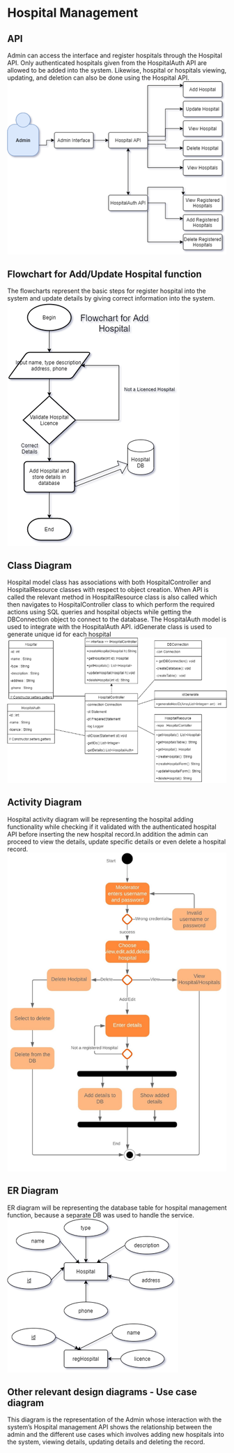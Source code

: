 # Hospital Management

## API
Admin can access the interface and register hospitals through the Hospital API. Only authenticated hospitals given from the HospitalAuth API are allowed to be added into the system. Likewise, hospital or hospitals viewing, updating, and deletion can also be done using the Hospital API. ![](images/api.png)

## Flowchart for Add/Update Hospital function
The flowcharts represent the basic steps for register hospital into the system and update details by giving correct information into the system. ![](images/add-flowchart.png)

## Class Diagram
Hospital model class has associations with both HospitalController and HospitalResource classes with respect to object creation. When API is called the relevant method in HospitalResource class is also called  which then navigates to HospitalController class to which perform the required actions using SQL queries and hospital objects while getting the DBConnection object to connect to the database. The HospitalAuth model is used to integrate with the HospitalAuth API. idGenerate class is used to generate unique id for each hospital  ![](images/classdiagram.png)

## Activity Diagram
Hospital activity diagram will be representing the hospital adding functionality while checking if it validated with the authenticated hospital API before inserting the new hospital record.In addition the admin can  proceed to view the details, update specific details or even delete a hospital record. ![](images/activity.jpg)

## ER Diagram
ER diagram will be representing the database table for hospital management function,  because a separate DB was used to handle the service. ![](images/ER.png)

## Other relevant design diagrams - Use case diagram
This diagram is the representation of the Admin whose interaction with the system’s Hospital management API shows the relationship between the admin and the different use cases which involves adding new hospitals into the system, viewing details, updating details and deleting the record. 
